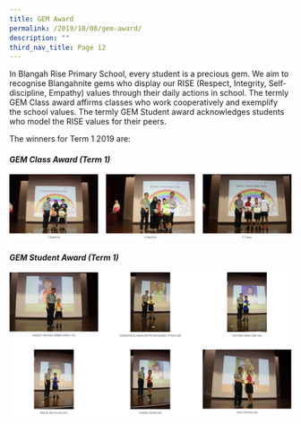```yaml
---
title: GEM Award
permalink: /2019/10/08/gem-award/
description: ""
third_nav_title: Page 12
---
```

<p>In Blangah Rise Primary School, every student is a precious gem. We aim to recognise Blangahnite gems who display our RISE (Respect, Integrity, Self-discipline, Empathy) values through their daily actions in school. The termly GEM Class award affirms classes who work cooperatively and exemplify the school values. The termly GEM Student award acknowledges students who model the RISE values for their peers.</p>
<p>The winners for Term 1 2019 are:</p>
<h4><strong><em>GEM Class Award (Term 1)&nbsp;</em></strong></h4>

![](/images/gem1.png)

<h4><strong><em>GEM Student Award (Term 1)&nbsp;</em></strong></h4>

![](/images/gem2.png)